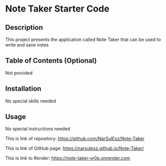# Note Taker Starter Code
## Description

This project presents the application called Note Taker that can be used to write and save notes

## Table of Contents (Optional)

Not provided
    

## Installation

No special skills needed

## Usage

No special instructions needed

This is link of repository: https://github.com/NarSulEsz/Note-Taker

This is link of GitHub page: https://narsulesz.github.io/Note-Taker/


This is link to Render: https://note-taker-yr0p.onrender.com
